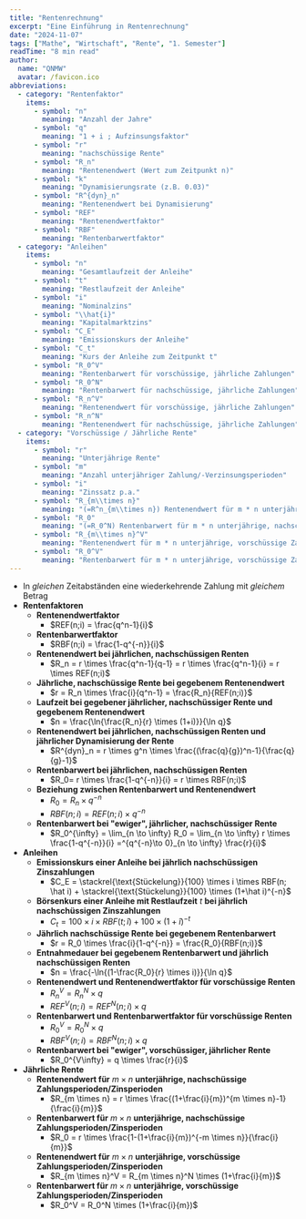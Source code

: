 ```yaml
---
title: "Rentenrechnung"
excerpt: "Eine Einführung in Rentenrechnung"
date: "2024-11-07"
tags: ["Mathe", "Wirtschaft", "Rente", "1. Semester"]
readTime: "8 min read"
author:
  name: "QNMW"
  avatar: /favicon.ico
abbreviations:
  - category: "Rentenfaktor"
    items:
      - symbol: "n"
        meaning: "Anzahl der Jahre"
      - symbol: "q"
        meaning: "1 + i ; Aufzinsungsfaktor"
      - symbol: "r"
        meaning: "nachschüssige Rente"
      - symbol: "R_n"
        meaning: "Rentenendwert (Wert zum Zeitpunkt n)"
      - symbol: "k"
        meaning: "Dynamisierungsrate (z.B. 0.03)"
      - symbol: "R^{dyn}_n"
        meaning: "Rentenendwert bei Dynamisierung"
      - symbol: "REF"
        meaning: "Rentenendwertfaktor"
      - symbol: "RBF"
        meaning: "Rentenbarwertfaktor"
  - category: "Anleihen"
    items:
      - symbol: "n"
        meaning: "Gesamtlaufzeit der Anleihe"
      - symbol: "t"
        meaning: "Restlaufzeit der Anleihe"
      - symbol: "i"
        meaning: "Nominalzins"
      - symbol: "\\hat{i}"
        meaning: "Kapitalmarktzins"
      - symbol: "C_E"
        meaning: "Emissionskurs der Anleihe"
      - symbol: "C_t"
        meaning: "Kurs der Anleihe zum Zeitpunkt t"
      - symbol: "R_0^V"
        meaning: "Rentenbarwert für vorschüssige, jährliche Zahlungen"
      - symbol: "R_0^N"
        meaning: "Rentenbarwert für nachschüssige, jährliche Zahlungen"
      - symbol: "R_n^V"
        meaning: "Rentenendwert für vorschüssige, jährliche Zahlungen"
      - symbol: "R_n^N"
        meaning: "Rentenendwert für nachschüssige, jährliche Zahlungen"
  - category: "Vorschüssige / Jährliche Rente"
    items:
      - symbol: "r"
        meaning: "Unterjährige Rente"
      - symbol: "m"
        meaning: "Anzahl unterjähriger Zahlung/-Verzinsungsperioden"
      - symbol: "i"
        meaning: "Zinssatz p.a."
      - symbol: "R_{m\\times n}"
        meaning: "(=R^n_{m\\times n}) Rentenendwert für m * n unterjährige, nachschüssige Zahlungen/Zinsperioden"
      - symbol: "R_0"
        meaning: "(=R_0^N) Rentenbarwert für m * n unterjährige, nachschüssige Zahlungen/Zinsperioden"
      - symbol: "R_{m\\times n}^V"
        meaning: "Rentenendwert für m * n unterjährige, vorschüssige Zahlungen/Zinsperioden"
      - symbol: "R_0^V"
        meaning: "Rentenbarwert für m * n unterjährige, vorschüssige Zahlungen/Zinsperioden"
---
```


- In *gleichen* Zeitabständen eine wiederkehrende Zahlung mit *gleichem* Betrag
- **Rentenfaktoren**
	- **Rentenendwertfaktor**
		- $REF(n;i) = \frac{q^n-1}{i}$
	- **Rentenbarwertfaktor**
		- $RBF(n;i) = \frac{1-q^{-n}}{i}$
	- **Rentenendwert bei jährlichen, nachschüssigen Renten**
		- $R_n = r \times \frac{q^n-1}{q-1} = r \times \frac{q^n-1}{i} = r \times REF(n;i)$
	- **Jährliche, nachschüssige Rente bei gegebenem Rentenendwert**
		- $r = R_n \times \frac{i}{q^n-1} = \frac{R_n}{REF(n;i)}$
	- **Laufzeit bei gegebener jährlicher, nachschüssiger Rente und gegebenem Rentenendwert**
		- $n = \frac{\ln{\frac{R_n}{r} \times (1+i)}}{\ln q}$
	- **Rentenendwert bei jährlichen, nachschüssigen Renten und jährlicher **Dynamisierung** der Rente**
		- $R^{dyn}_n = r \times g^n \times \frac{(\frac{q}{g})^n-1}{\frac{q}{g}-1}$
	- **Rentenbarwert bei jährlichen, nachschüssigen Renten**
		- $R_0= r \times \frac{1-q^{-n}}{i} = r \times RBF(n;i)$
	- **Beziehung zwischen Rentenbarwert und Rentenendwert**
		- $R_0 = R_n \times q^{-n}$
		- $RBF(n;i) = REF(n;i) \times q^{-n}$
	- **Rentenbarwert bei "ewiger", jährlicher, nachschüssiger Rente**
		- $R_0^{\infty} = \lim_{n \to \infty} R_0 = \lim_{n \to \infty} r \times \frac{1-q^{-n}}{i} =^{q^{-n}\to 0}_{n \to \infty} \frac{r}{i}$
- **Anleihen**
	- **Emissionskurs einer Anleihe bei jährlich nachschüssigen Zinszahlungen**
		- $C_E = \stackrel{\text{Stückelung}}{100} \times i \times RBF(n; \hat i) + \stackrel{\text{Stückelung}}{100} \times (1+\hat i)^{-n}$
	- **Börsenkurs einer Anleihe mit Restlaufzeit** $t$ **bei jährlich nachschüssigen Zinszahlungen**
		- $C_t = 100 \times i \times RBF(t; \hat i) + 100 \times (1+\hat i)^{-t}$
	- **Jährlich nachschüssige Rente bei gegebenem Rentenbarwert**
		- $r = R_0 \times \frac{i}{1-q^{-n}} = \frac{R_0}{RBF(n;i)}$
	- **Entnahmedauer bei gegebenem Rentenbarwert und jährlich nachschüssigen Renten**
		- $n = \frac{-\ln{(1-\frac{R_0}{r} \times i)}}{\ln q}$
	- **Rentenendwert und Rentenendwertfaktor für vorschüssige Renten**
		- $R^V_n = R^N_n \times q$
		- $REF^V(n;i) = REF^N(n;i) \times q$
	- **Rentenbarwert und Rentenbarwertfaktor für vorschüssige Renten**
		- $R^V_0 = R^N_0 \times q$
		- $RBF^V(n;i) = RBF^N(n;i) \times q$
	- **Rentenbarwert bei "ewiger", vorschüssiger, jährlicher Rente**
		- $R_0^{V\infty} = q \times \frac{r}{i}$
- **Jährliche Rente**
	- **Rentenendwert für** $m \times n$ **unterjährige, nachschüssige Zahlungsperioden/Zinsperioden**
		- $R_{m \times n} = r \times \frac{(1+\frac{i}{m})^{m \times n}-1}{\frac{i}{m}}$
	- **Rentenbarwert für** $m \times n$ **unterjährige, nachschüssige Zahlungsperioden/Zinsperioden**
		- $R_0 = r \times \frac{1-(1+\frac{i}{m})^{-m \times n}}{\frac{i}{m}}$
	- **Rentenendwert für** $m \times n$ **unterjährige, vorschüssige Zahlungsperioden/Zinsperioden**
		- $R_{m \times n}^V = R_{m \times n}^N \times (1+\frac{i}{m})$
	- **Rentenbarwert für** $m \times n$ **unterjährige, vorschüssige Zahlungsperioden/Zinsperioden**
		- $R_0^V = R_0^N \times (1+\frac{i}{m})$
